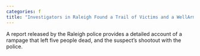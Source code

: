 ```yaml
---
categories: f
title: "Investigators in Raleigh Found a Trail of Victims and a WellArmed Suspect"
---
```

A report released by the Raleigh police provides a detailed account of a rampage that left five people dead, and the suspect’s shootout with the police.